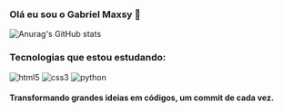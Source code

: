 
### Olá eu sou o Gabriel Maxsy 👋


![Anurag's GitHub stats](https://github-readme-stats.vercel.app/api?username=Gabriel-Maxsy&theme=transparent)


### Tecnologias que estou estudando:

<div style="display: inline_block">
<img alt="html5"  src="https://img.shields.io/badge/HTML5-E34F26?style=for-the-badge&logo=html5&logoColor=white"/>
<img alt="css3"  src="https://img.shields.io/badge/CSS3-1572B6?style=for-the-badge&logo=css3&logoColor=white"/>
<img alt="python"  src="https://img.shields.io/badge/python-3670A0?style=for-the-badge&logo=python&logoColor=ffdd54"/>
</div>

#### Transformando grandes ideias em códigos, um commit de cada vez.

